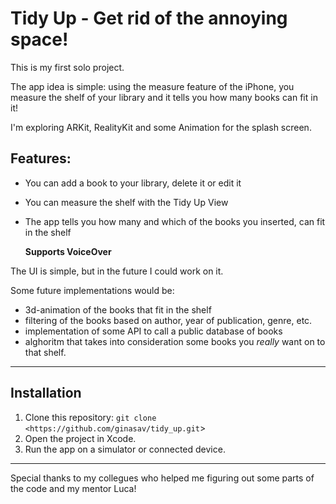 <h1>Tidy Up - Get rid of the annoying space!</h1>

This is my first solo project.

The app idea is simple: using the measure feature of the iPhone, you measure the shelf of your library and it tells you how many books can fit in it!

I'm exploring ARKit, RealityKit and some Animation for the splash screen.

## Features:
- You can add a book to your library, delete it or edit it
- You can measure the shelf with the Tidy Up View
- The app tells you how many and which of the books you inserted, can fit in the shelf

  **Supports VoiceOver**

The UI is simple, but in the future I could work on it.

Some future implementations would be:
- 3d-animation of the books that fit in the shelf
- filtering of the books based on author, year of publication, genre, etc.
- implementation of some API to call a public database of books
- alghoritm that takes into consideration some books you *really* want on to that shelf.

---
## Installation

1. Clone this repository: `git clone <https://github.com/ginasav/tidy_up.git`>
2. Open the project in Xcode.
3. Run the app on a simulator or connected device.

---
Special thanks to my collegues who helped me figuring out some parts of the code and my mentor Luca!
